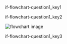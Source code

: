 if-flowchart-question1_key1


if-flowchart-question1_key2


![flowchart image](assets/question_images/question1-image1.png)

if-flowchart-question1_key3
